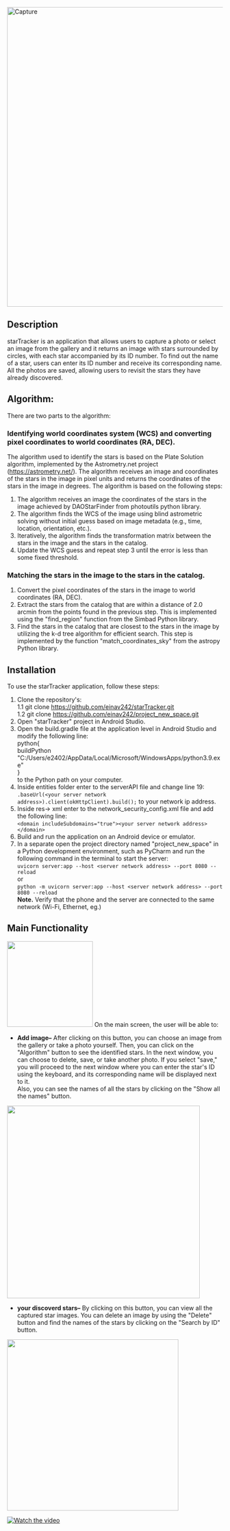 <img width="700" alt="Capture" src="photo/main.png">

## Description

starTracker is an application that allows users to capture a photo or select an image from the gallery 
and it returns an image with stars surrounded by circles, with each star accompanied by its ID number. 
To find out the name of a star, users can enter its ID number and receive its corresponding name. 
All the photos are saved, allowing users to revisit the stars they have already discovered.


## Algorithm:
There are two parts to the algorithm:
### Identifying world coordinates system (WCS) and converting pixel coordinates to world coordinates (RA, DEC).
The algorithm used to identify the stars is based on the Plate Solution algorithm, implemented by the Astrometry.net project (https://astrometry.net/).
The algorithm receives an image and coordinates of the stars in the image in pixel units and returns the coordinates of the stars in the image in degrees.
The algorithm is based on the following steps:
1. The algorithm receives an image the coordinates of the stars in the image achieved by DAOStarFinder from  photoutils python library.
2. The algorithm finds the WCS of the image using blind astrometric solving without initial guess based on image metadata (e.g., time, location, orientation, etc.).
3. Iteratively, the algorithm finds the transformation matrix between the stars in the image and the stars in the catalog.
4. Update the WCS guess and repeat step 3 until the error is less than some fixed threshold.

### Matching the stars in the image to the stars in the catalog.
1. Convert the pixel coordinates of the stars in the image to world coordinates (RA, DEC).
2. Extract the stars from the catalog that are within a distance of 2.0 arcmin from the points found in the previous step. This is implemented using the "find_region" function from the Simbad Python library.
3. Find the stars in the catalog that are closest to the stars in the image by utilizing the k-d tree algorithm for efficient search. This step is implemented by the function "match_coordinates_sky" from the astropy Python library.


## Installation
To use the starTracker application, follow these steps:
1. Clone the repository's:<br />
  1.1 git clone https://github.com/einav242/starTracker.git<br />
  1.2 git clone https://github.com/einav242/project_new_space.git<br />
2. Open "starTracker" project in Android Studio.
3. Open the build.gradle file at the application level in  Android Studio and modify the following line:<br />
     python{<br />
              buildPython "C:/Users/e2402/AppData/Local/Microsoft/WindowsApps/python3.9.exe"<br />
        }<br />
to the Python path on your computer. <br />
4. Inside entities folder enter to the serverAPI file and change line 19:  <br />```.baseUrl(<your server network address>).client(okHttpClient).build();``` to your network ip address. <br />
5. Inside res-> xml enter to the network_security_config.xml file and add the following line:<br />
  ```<domain includeSubdomains="true"><your server network address></domain>```
6. Build and run the application on an Android device or emulator.<br />
7. In a separate open the project directory named "project_new_space" in a Python development environment, such as PyCharm and run the following command in the terminal to start the server:<br />
```uvicorn server:app --host <server network address> --port 8080 --reload``` <br />
or <br />
```python -m uvicorn server:app --host <server network address> --port 8080 --reload```<br />
**Note.** Verify that the phone and the server are connected to the same network (Wi-Fi, Ethernet, eg.)


## Main Functionality
<img width="200" src="photo/צילום מסך 2023-06-01 170642.png">
On the main screen, the user will be able to:

- **Add image–** After clicking on this button, you can choose an image from the gallery or take a photo yourself. 
Then, you can click on the "Algorithm" button to see the identified stars.
In the next window, you can choose to delete, save, or take another photo. If you select "save," you will proceed to the next window where you can enter the star's ID using the keyboard, and its corresponding name will be displayed next to it. <br />
Also, you can see the names of all the stars by clicking on the "Show all the names" button.
<img width="450" src="photo/תמונה2.png">

- **your discoverd stars–** By clicking on this button, you can view all the captured star images. You can delete an image by using the "Delete" button and find the names of the stars by clicking on the "Search by ID" button.
<img width="400" src="photo/תמונה1.png">


[![Watch the video](photo/צילום%20מסך%202023-06-05%20160338.png)](https://youtu.be/EIUpvY9gW8c)






